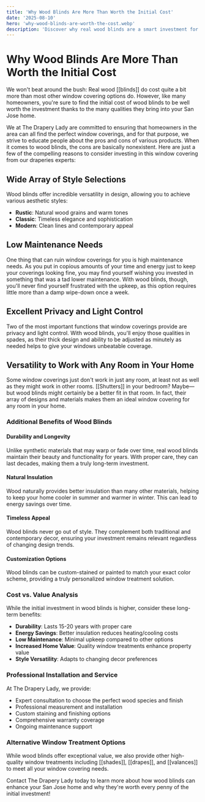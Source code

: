 ```yaml
---
title: 'Why Wood Blinds Are More Than Worth the Initial Cost'
date: '2025-08-10'
hero: 'why-wood-blinds-are-worth-the-cost.webp'
description: 'Discover why real wood blinds are a smart investment for your San Jose home, offering style, durability, and low maintenance despite the higher initial cost.'
---
```


# Why Wood Blinds Are More Than Worth the Initial Cost

We won't beat around the bush: Real wood [[blinds]] do cost quite a bit more than most other window covering options do. However, like many homeowners, you're sure to find the initial cost of wood blinds to be well worth the investment thanks to the many qualities they bring into your San Jose home.

We at The Drapery Lady are committed to ensuring that homeowners in the area can all find the perfect window coverings, and for that purpose, we strive to educate people about the pros and cons of various products. When it comes to wood blinds, the cons are basically nonexistent. Here are just a few of the compelling reasons to consider investing in this window covering from our draperies experts:

## Wide Array of Style Selections

Wood blinds offer incredible versatility in design, allowing you to achieve various aesthetic styles:

- **Rustic**: Natural wood grains and warm tones
- **Classic**: Timeless elegance and sophistication
- **Modern**: Clean lines and contemporary appeal

## Low Maintenance Needs

One thing that can ruin window coverings for you is high maintenance needs. As you put in copious amounts of your time and energy just to keep your coverings looking fine, you may find yourself wishing you invested in something that was a tad lower maintenance. With wood blinds, though, you'll never find yourself frustrated with the upkeep, as this option requires little more than a damp wipe-down once a week.

## Excellent Privacy and Light Control

Two of the most important functions that window coverings provide are privacy and light control. With wood blinds, you'll enjoy those qualities in spades, as their thick design and ability to be adjusted as minutely as needed helps to give your windows unbeatable coverage.

## Versatility to Work with Any Room in Your Home

Some window coverings just don't work in just any room, at least not as well as they might work in other rooms. [[Shutters]] in your bedroom? Maybe—but wood blinds might certainly be a better fit in that room. In fact, their array of designs and materials makes them an ideal window covering for any room in your home.

### Additional Benefits of Wood Blinds

#### Durability and Longevity

Unlike synthetic materials that may warp or fade over time, real wood blinds maintain their beauty and functionality for years. With proper care, they can last decades, making them a truly long-term investment.

#### Natural Insulation

Wood naturally provides better insulation than many other materials, helping to keep your home cooler in summer and warmer in winter. This can lead to energy savings over time.

#### Timeless Appeal

Wood blinds never go out of style. They complement both traditional and contemporary decor, ensuring your investment remains relevant regardless of changing design trends.

#### Customization Options

Wood blinds can be custom-stained or painted to match your exact color scheme, providing a truly personalized window treatment solution.

### Cost vs. Value Analysis

While the initial investment in wood blinds is higher, consider these long-term benefits:

- **Durability**: Lasts 15-20 years with proper care
- **Energy Savings**: Better insulation reduces heating/cooling costs
- **Low Maintenance**: Minimal upkeep compared to other options
- **Increased Home Value**: Quality window treatments enhance property value
- **Style Versatility**: Adapts to changing decor preferences

### Professional Installation and Service

At The Drapery Lady, we provide:

- Expert consultation to choose the perfect wood species and finish
- Professional measurement and installation
- Custom staining and finishing options
- Comprehensive warranty coverage
- Ongoing maintenance support

### Alternative Window Treatment Options

While wood blinds offer exceptional value, we also provide other high-quality window treatments including [[shades]], [[drapes]], and [[valances]] to meet all your window covering needs.

Contact The Drapery Lady today to learn more about how wood blinds can enhance your San Jose home and why they're worth every penny of the initial investment!
